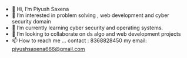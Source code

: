- 👋 Hi, I’m Piyush Saxena
- 👀 I’m interested in problem solving , web development and cyber security domain 
- 🌱 I’m currently learning cyber security and operating systems.
- 💞️ I’m looking to collaborate on ds algo and web development projects
- 📫 How to reach me ...
  contact : 8368828450
  my email: piyushsaxena666@gmail.com
<!---
pilotPS666/pilotPS666 is a ✨ special ✨ repository because its `README.md` (this file) appears on your GitHub profile.
You can click the Preview link to take a look at your changes.
--->
